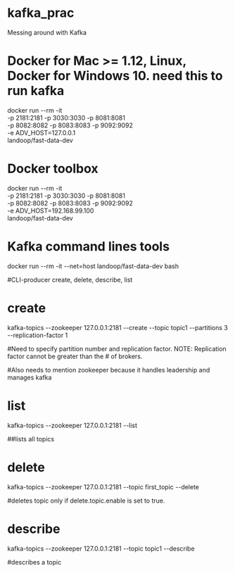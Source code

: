 # kafka_prac
Messing around with Kafka

# Docker for Mac >= 1.12, Linux, Docker for Windows 10. need this to run kafka
docker run --rm -it \
           -p 2181:2181 -p 3030:3030 -p 8081:8081 \
           -p 8082:8082 -p 8083:8083 -p 9092:9092 \
           -e ADV_HOST=127.0.0.1 \
           landoop/fast-data-dev

# Docker toolbox
docker run --rm -it \
          -p 2181:2181 -p 3030:3030 -p 8081:8081 \
          -p 8082:8082 -p 8083:8083 -p 9092:9092 \
          -e ADV_HOST=192.168.99.100 \
          landoop/fast-data-dev

# Kafka command lines tools
docker run --rm -it --net=host landoop/fast-data-dev bash

#CLI-producer create, delete, describe, list
# create

kafka-topics --zookeeper 127.0.0.1:2181 --create --topic topic1 --partitions 3 --replication-factor 1 

#Need to specify partition number and replication factor. NOTE: Replication factor cannot be greater than the # of brokers.

#Also needs to mention zookeeper because it handles leadership and manages kafka

# list

kafka-topics --zookeeper 127.0.0.1:2181 --list

##lists all topics

# delete

kafka-topics --zookeeper 127.0.0.1:2181 --topic first_topic --delete

#deletes topic only if delete.topic.enable is set to true.

# describe

kafka-topics --zookeeper 127.0.0.1:2181 --topic topic1 --describe

#describes a topic
